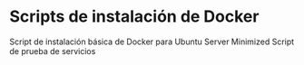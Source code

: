 # Scripts de instalación de Docker

Script de instalación básica de Docker para Ubuntu Server Minimized
Script de prueba de servicios
